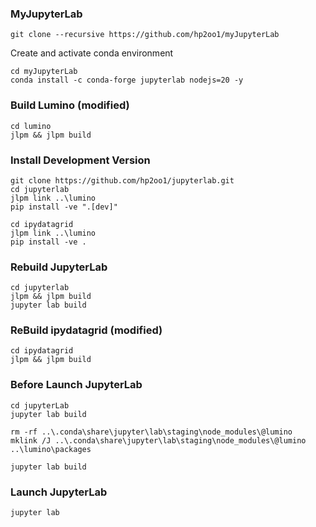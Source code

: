 ### MyJupyterLab
```
git clone --recursive https://github.com/hp2oo1/myJupyterLab
```

Create and activate conda environment

```
cd myJupyterLab
conda install -c conda-forge jupyterlab nodejs=20 -y
```

### Build Lumino (modified)
```
cd lumino
jlpm && jlpm build
```

### Install Development Version
```
git clone https://github.com/hp2oo1/jupyterlab.git
cd jupyterlab
jlpm link ..\lumino
pip install -ve ".[dev]"
```

```
cd ipydatagrid
jlpm link ..\lumino
pip install -ve .
```

### Rebuild JupyterLab
```
cd jupyterlab
jlpm && jlpm build
jupyter lab build
```

### ReBuild ipydatagrid (modified)
```
cd ipydatagrid
jlpm && jlpm build
```

### Before Launch JupyterLab
```
cd jupyterLab
jupyter lab build
```

```
rm -rf ..\.conda\share\jupyter\lab\staging\node_modules\@lumino
mklink /J ..\.conda\share\jupyter\lab\staging\node_modules\@lumino ..\lumino\packages
```

```
jupyter lab build
```

### Launch JupyterLab
```
jupyter lab
```
